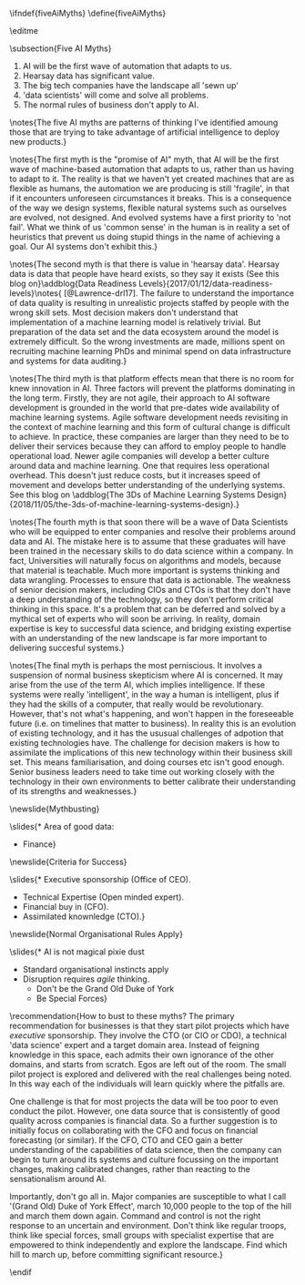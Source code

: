 \ifndef{fiveAiMyths}
\define{fiveAiMyths}

\editme

\subsection{Five AI Myths}

1. AI will be the first wave of automation that adapts to us.
2. Hearsay data has significant value.
3. The big tech companies have the landscape all 'sewn up'
4. 'data scientists' will come and solve all problems.
5. The normal rules of business don't apply to AI.

\notes{The five AI myths are patterns of thinking I've identified amoung those that are trying to take advantage of artificial intelligence to deploy new products.}

\notes{The first myth is the "promise of AI" myth, that AI will be the first wave of machine-based automation that adapts to us, rather than us having to adapt to it. The reality is that we haven't yet created machines that are as flexible as humans, the automation we are producing is still 'fragile', in that if it encounters unforeseen circumstances it breaks. This is a consequence of the way we design systems, flexible natural systems such as ourselves are evolved, not designed. And evolved systems have a first priority to 'not fail'. What we think of us 'common sense' in the human is in reality a set of heuristics that prevent us doing stupid things in the name of achieving a goal. Our AI systems don't exhibit this.}

\notes{The second myth is that there is value in 'hearsay data'. Hearsay data is data that people have heard exists, so they say it exists (See this blog on}\addblog{Data Readiness Levels}{2017/01/12/data-readiness-levels}\notes{ [@Lawrence-drl17]. The failure to understand the importance of data quality is resulting in unrealistic projects staffed by people with the wrong skill sets. Most decision makers don't understand that implementation of a machine learning model is relatively trivial. But preparation of the data set and the data ecosystem around the model is extremely difficult. So the wrong investments are made, millions spent on recruiting machine learning PhDs and minimal spend on data infrastructure and systems for data auditing.}

\notes{The third myth is that platform effects mean that there is no room for knew innovation in AI. Three factors will prevent the platforms dominating in the long term. Firstly, they are not agile, their approach to AI software development is grounded in the world that pre-dates wide availability of machine learning systems. Agile software development needs revisiting in the context of machine learning and this form of cultural change is difficult to achieve. In practice, these companies are larger than they need to be to deliver their services because they can afford to employ people to handle operational load. Newer agile companies will develop a better culture around data and machine learning. One that requires less operational overhead. This doesn't just reduce costs, but it increases speed of movement and develops better understanding of the underlying systems. See this blog on \addblog{The 3Ds of Machine Learning Systems Design}{2018/11/05/the-3ds-of-machine-learning-systems-design}.}

\notes{The fourth myth is that soon there will be a wave of Data Scientists who will be equipped to enter companies and resolve their problems around data and AI. The mistake here is to assume that these graduates will have been trained in the necessary skills to do data science within a company. In fact, Universities will naturally focus on algorithms and models, because that material is teachable. Much more important is systems thinking and data wrangling. Processes to ensure that data is actionable. The weakness of senior decision makers, including CIOs and CTOs is that they don't have a deep understanding of the technology, so they don't perform critical thinking in this space. It's a problem that can be deferred and solved by a mythical set of experts who will soon be arriving. In reality, domain expertise is key to successful data science, and bridging existing expertise with an understanding of the new landscape is far more important to delivering succesful systems.}

\notes{The final myth is perhaps the most perniscious. It involves a suspension of normal business skepticism where AI is concerned. It may arise from the use of the term AI, which implies intelligence. If these systems were really 'intelligent', in the way a human is intelligent, plus if they had the skills of a computer, that really would be revolutionary. However, that's not what's happening, and won't happen in the foreseeable future (i.e. on timelines that matter to business). In reality this is an evolution of existing technology, and it has the ususual challenges of adpotion that existing technologies have. The challenge for decision makers is how to assimilate the implications of this new technology within their business skill set. This means familiarisation, and doing courses etc isn't good enough. Senior business leaders need to take time out working closely with the technology in their own environments to better calibrate their understanding of its strengths and weaknesses.}


\newslide{Mythbusting}

\slides{* Area of good data:
   * Finance}

\newslide{Criteria for Success}

\slides{* Executive sponsorship (Office of CEO).
* Technical Expertise (Open minded expert).
* Financial buy in (CFO).
* Assimilated knownledge (CTO).}

\newslide{Normal Organisational Rules Apply}

\slides{* AI is not magical pixie dust
* Standard organisational instincts apply
* Disruption requires *agile* thinking.
    * Don't be the Grand Old Duke of York
	* Be Special Forces}


\recommendation{How to bust to these myths? The primary recommendation for businesses is that they start pilot projects which have *executive* sponsorship. They involve the CTO (or CIO or CDO), a technical 'data science' expert and a target domain area. Instead of feigning knowledge in this space, each admits their own ignorance of the other domains, and starts from scratch. Egos are left out of the room. The small pilot project is explored and delivered with the real challenges being noted. In this way each of the individuals will learn quickly where the pitfalls are. 

One challenge is that for most projects the data will be too poor to even conduct the pilot. However, one data source that is consistently of good quality across companies is financial data. So a further suggestion is to initially focus on collaborating with the CFO and focus on financial forecasting (or similar). If the CFO, CTO and CEO gain a better understanding of the capabilities of data science, then the company can begin to turn around its systems and culture focussing on the important changes, making calibrated changes, rather than reacting to the sensationalism around AI.

Importantly, don't go all in. Major companies are susceptible to what I call '(Grand Old) Duke of York Effect', march 10,000 people to the top of the hill and march them down again. Command and control is not the right response to an uncertain and environment. Don't think like regular troops, think like special forces, small groups with specialist expertise that are empowered to think independently and explore the landscape. Find which hill to march up, before committing significant resource.}

\endif
